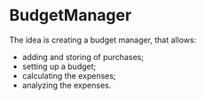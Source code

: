# BudgetManager

The idea is creating a budget manager, that allows:
- adding and storing of purchases;
- setting up a budget;
- calculating the expenses;
- analyzing the expenses.

